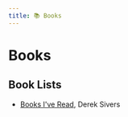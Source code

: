 ```yaml
---
title: 📚 Books
---
```

# Books

## Book Lists

- [Books I've Read](https://sive.rs/book), Derek Sivers
